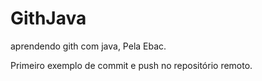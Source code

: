 # GithJava
aprendendo gith com java, Pela Ebac.

Primeiro exemplo de commit e push no repositório remoto.